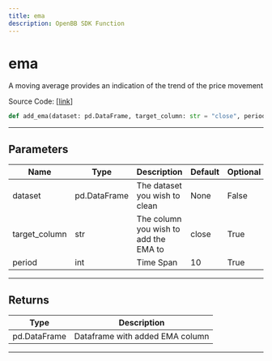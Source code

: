 ```yaml
---
title: ema
description: OpenBB SDK Function
---
```


# ema

A moving average provides an indication of the trend of the price movement

Source Code: [[link](https://github.com/OpenBB-finance/OpenBBTerminal/tree/main/openbb_terminal/forecast/forecast_model.py#L147)]

```python
def add_ema(dataset: pd.DataFrame, target_column: str = "close", period: int = 10) -> pd.DataFrame
```
---
## Parameters

| Name | Type | Description | Default | Optional |
| ---- | ---- | ----------- | ------- | -------- |
| dataset | pd.DataFrame | The dataset you wish to clean | None | False |
| target_column | str | The column you wish to add the EMA to | close | True |
| period | int | Time Span | 10 | True |

---
## Returns

| Type | Description |
| ---- | ----------- |
| pd.DataFrame | Dataframe with added EMA column |

---
